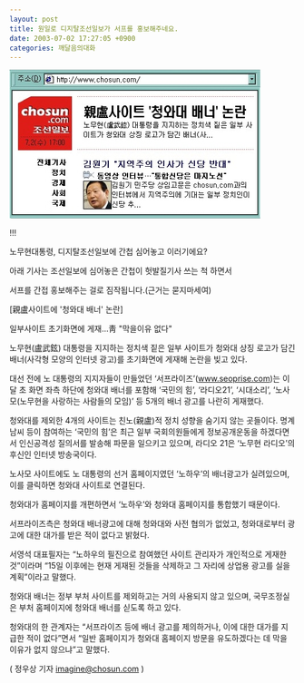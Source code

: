 ```yaml
---
layout: post
title: 원일로 디지탈조선일보가 서프를 홍보해주네요.
date: 2003-07-02 17:27:05 +0900
categories: 깨달음의대화
---
```

<img src="./files/attach/images/198/251/001/1057134425.jpg" border="0" alt="" />  
  
!!!
  
노무현대통령, 디지탈조선일보에 간첩 심어놓고 이러기에요?
  
아래 기사는 조선일보에 심어놓은 간첩이 헛발질기사 쓰는 척 하면서
  
서프를 간접 홍보해주는 걸로 짐작됩니다.(근거는 묻지마세여)
  

  

  
[親盧사이트에 '청와대 배너' 논란]
  
일부사이트 초기화면에 게재…靑 "막을이유 없다"
  

  
노무현(盧武鉉) 대통령을 지지하는 정치색 짙은 일부 사이트가 청와대 상징 로고가 담긴 배너(사각형 모양의 인터넷 광고)를 초기화면에 게재해 논란을 빚고 있다.
  
대선 전에 노 대통령의 지지자들이 만들었던 ‘서프라이즈’(www.seoprise.com)는 이달 초 화면 좌측 하단에 청와대 배너를 포함해 ‘국민의 힘’, ‘라디오21’, ‘시대소리’, ‘노사모(노무현을 사랑하는 사람들의 모임)’ 등 5개의 배너 광고를 나란히 게재했다.
  

  
청와대를 제외한 4개의 사이트는 친노(親盧)적 정치 성향을 숨기지 않는 곳들이다. 명계남씨 등이 참여하는 ‘국민의 힘’은 최근 일부 국회의원들에게 정보공개운동을 하겠다면서 인신공격성 질의서를 발송해 파문을 일으키고 있으며, 라디오 21은 ‘노무현 라디오’의 후신인 인터넷 방송국이다.
  

  
노사모 사이트에도 노 대통령의 선거 홈페이지였던 ‘노하우’의 배너광고가 실려있으며, 이를 클릭하면 청와대 사이트로 연결된다.
  

  
청와대가 홈페이지를 개편하면서 ‘노하우’와 청와대 홈페이지를 통합했기 때문이다.
  

  
서프라이즈측은 청와대 배너광고에 대해 청와대와 사전 협의가 없었고, 청와대로부터 광고에 대한 대가를 받은 적이 없다고 밝혔다.
  

  
서영석 대표필자는 “노하우의 필진으로 참여했던 사이트 관리자가 개인적으로 게재한 것”이라며 “15일 이후에는 현재 게재된 것들을 삭제하고 그 자리에 상업용 광고를 실을 계획”이라고 말했다.
  

  
청와대 배너는 정부 부처 사이트를 제외하고는 거의 사용되지 않고 있으며, 국무조정실은 부처 홈페이지에 청와대 배너를 싣도록 하고 있다.
  

  
청와대의 한 관계자는 “서프라이즈 등에 배너 광고를 제의하거나, 이에 대한 대가를 지급한 적이 없다”면서 “일반 홈페이지가 청와대 홈페이지 방문을 유도하겠다는 데 막을 이유가 없지 않으냐”고 말했다.
  

  
( 정우상 기자 imagine@chosun.com )